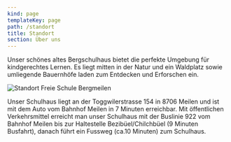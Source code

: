 ```yaml
---
kind: page
templateKey: page
path: /standort
title: Standort
section: Über uns
---
```

Unser schönes altes Bergschulhaus bietet die perfekte Umgebung für kindgerechtes Lernen. Es liegt mitten in der Natur und ein Waldplatz sowie umliegende Bauernhöfe laden zum Entdecken und Erforschen ein.

![Standort Freie Schule Bergmeilen](/img/fsbm-standort.png)

Unser Schulhaus liegt an der Toggwilerstrasse 154 in 8706 Meilen und ist mit dem Auto vom Bahnhof Meilen in 7 Minuten erreichbar. Mit öffentlichen Verkehrsmittel erreicht man unser Schulhaus mit der Buslinie 922 vom Bahnhof Meilen bis zur Haltestelle Bezibüel/Chilchbüel (9 Minuten Busfahrt), danach führt ein Fussweg (ca.10 Minuten) zum Schulhaus.
